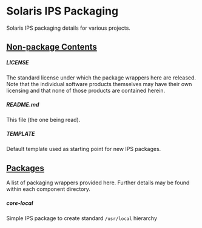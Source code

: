 # Solaris IPS Packaging
Solaris IPS packaging details for various projects.


## <u>Non-package Contents</u>

##### LICENSE
The standard license under which the package wrappers here are released.  Note that the individual software products themselves may have their own licensing and that none of those products are contained herein.

##### README.md
This file (the one being read).

##### TEMPLATE
Default template used as starting point for new IPS packages.


## <u>Packages</u>
A list of packaging wrappers provided here.  Further details may be found within each component directory.

##### core-local
Simple IPS package to create standard `/usr/local` hierarchy
